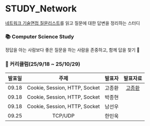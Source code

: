 # STUDY_Network
[네트워크 기술면접 질문리스트](https://github.com/VSFe/Tech-Interview/blob/main/03-NETWORK.md)를 읽고 질문에 대한 답변을 정리하는 스터디

### 📚 Computer Science Study <br>
정답을 아는 사람보다 좋은 질문을 하는 사람을 존중하고, 함께 답을 찾기 🔎 

### 📆 커리큘럼(25/9/18 ~ 25/10/29)

|          발표일           |                           주제                          |       발표자        |       발표자료      |
| :---------------------: | :----------------------------------------------------------------: | :-------------: | :---------: |
| 09.18 | Cookie, Session, HTTP, Socket | 고종환 | [고종환](https://github.com/SSAFY-Seoul-Class-7/STUDY_Network/blob/main/Cookie%2C%20Session%2C%20HTTP%2C%20Socket/%EB%84%A4%ED%8A%B8%EC%9B%8C%ED%81%AC_%EB%B0%9C%ED%91%9C%EC%84%B8%EC%85%98.pdf) |
| 09.18 | Cookie, Session, HTTP, Socket | 박종현 |  |
| 09.18 | Cookie, Session, HTTP, Socket | 남선우 |  |
| 09.25 | TCP/UDP | 한민욱 |  |

